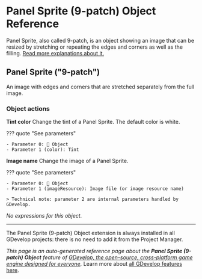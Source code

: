 # Panel Sprite (9-patch) Object Reference

Panel Sprite, also called 9-patch, is an object showing an image that can be resized by stretching or repeating the edges and corners as well as the filling. [Read more explanations about it.](/gdevelop5/objects/panel_sprite)



## Panel Sprite ("9-patch") 

An image with edges and corners that are stretched separately from the full image. 

### Object actions

**Tint color**
Change the tint of a Panel Sprite. The default color is white.

??? quote "See parameters"

    - Parameter 0: 👾 Object
    - Parameter 1 (color): Tint

**Image name**
Change the image of a Panel Sprite.

??? quote "See parameters"

    - Parameter 0: 👾 Object
    - Parameter 1 (imageResource): Image file (or image resource name)

    > Technical note: parameter 2 are internal parameters handled by GDevelop.

_No expressions for this object._




---

The Panel Sprite (9-patch) Object extension is always installed in all GDevelop projects: there is no need to add it from the Project Manager.

*This page is an auto-generated reference page about the **Panel Sprite (9-patch) Object** feature of [GDevelop, the open-source, cross-platform game engine designed for everyone](https://gdevelop.io/).* Learn more about [all GDevelop features here](/gdevelop5/all-features).